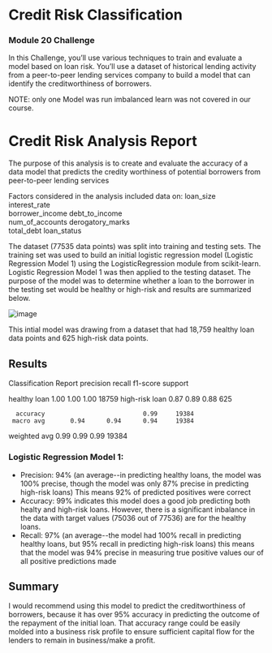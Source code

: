 # Credit Risk Classification
### Module 20 Challenge
In this Challenge, you’ll use various techniques to train and evaluate a model based on loan risk. You’ll use a dataset of historical lending 
activity from a peer-to-peer lending services company to build a model that can identify the creditworthiness of borrowers.

NOTE: only one Model was run imbalanced learn was not covered in our course. 
# Credit Risk Analysis Report 
The purpose of this analysis is to create and evaluate the accuracy of a data model that predicts the credity worthiness of potential borrowers from peer-to-peer lending services

Factors considered in the analysis included data on:
loan_size	
interest_rate	
borrower_income	
debt_to_income	
num_of_accounts	
derogatory_marks	
total_debt
loan_status

The dataset (77535 data points) was split into training and testing sets. The training set was used to build an initial logistic regression model (Logistic Regression Model 1) using the LogisticRegression module from scikit-learn. Logistic Regression Model 1 was then applied to the testing dataset. 
The purpose of the model was to determine whether a loan to the borrower in the testing set would be healthy or high-risk and results are summarized below.
	        
![image](https://github.com/bathl01/credit_risk_classification_20/assets/145512041/08a81654-57cc-4795-95a9-173281966c7b)


This intial model was drawing from a dataset that had 18,759 healthy loan data points and 625 high-risk data points. 

## Results
Classification Report
                precision    recall  f1-score   support

  healthy loan       1.00      1.00      1.00     18759
high-risk loan       0.87      0.89      0.88       625

      accuracy                           0.99     19384
     macro avg       0.94      0.94      0.94     19384
  weighted avg       0.99      0.99      0.99     19384
  
### Logistic Regression Model 1:
* Precision: 94% (an average--in predicting healthy loans, the model was 100% precise, though the model was only 87% precise in predicting high-risk loans) This means 92% of predicted positives were correct
* Accuracy: 99% indicates this model does a good job predicting both healty and high-risk loans.  However, there is a significant inbalance in the data with target values (75036 out of 77536) are for the healthy loans.
* Recall: 97% (an average--the model had 100% recall in predicting healthy loans, but 95% recall in predicting high-risk loans) this means that the model was 94% precise in measuring true positive values our of all positive predictions made
 
## Summary
I would recommend using this model to predict the creditworthiness of borrowers, because it has over 95% accuracy in predicting the outcome of the repayment of the initial loan. That accuracy range could be easily molded into a business risk profile to ensure sufficient capital 
flow for the lenders to remain in business/make a profit.
